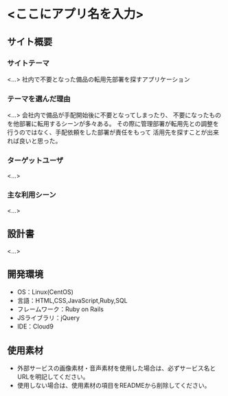# <ここにアプリ名を入力>

## サイト概要
### サイトテーマ
<...>
社内で不要となった備品の転用先部署を探すアプリケーション

### テーマを選んだ理由
<...>
会社内で備品が手配開始後に不要となってしまったり、
不要になったものを他部署に転用するシーンが多々ある。
その際に管理部署が転用先との調整を行うのではなく、手配依頼をした部署が責任をもって
活用先を探すことが出来れば良いと思った。

### ターゲットユーザ
<...>

### 主な利用シーン
<...>

## 設計書
<...>

## 開発環境
- OS：Linux(CentOS)
- 言語：HTML,CSS,JavaScript,Ruby,SQL
- フレームワーク：Ruby on Rails
- JSライブラリ：jQuery
- IDE：Cloud9

## 使用素材
- 外部サービスの画像素材・音声素材を使用した場合は、必ずサービス名とURLを明記してください。
- 使用しない場合は、使用素材の項目をREADMEから削除してください。